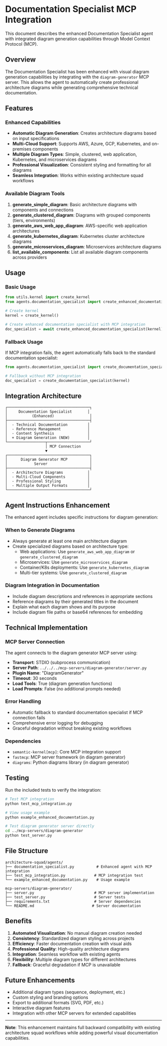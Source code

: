 # Documentation Specialist MCP Integration

This document describes the enhanced Documentation Specialist agent with integrated diagram generation capabilities through Model Context Protocol (MCP).

## Overview

The Documentation Specialist has been enhanced with visual diagram generation capabilities by integrating with the `diagram-generator` MCP server. This allows the agent to automatically create professional architecture diagrams while generating comprehensive technical documentation.

## Features

### Enhanced Capabilities
- **Automatic Diagram Generation**: Creates architecture diagrams based on input specifications
- **Multi-Cloud Support**: Supports AWS, Azure, GCP, Kubernetes, and on-premises components
- **Multiple Diagram Types**: Simple, clustered, web application, Kubernetes, and microservices diagrams
- **Professional Visualization**: Consistent styling and formatting for all diagrams
- **Seamless Integration**: Works within existing architecture squad workflows

### Available Diagram Tools
1. **generate_simple_diagram**: Basic architecture diagrams with components and connections
2. **generate_clustered_diagram**: Diagrams with grouped components (tiers, environments)
3. **generate_aws_web_app_diagram**: AWS-specific web application architectures
4. **generate_kubernetes_diagram**: Kubernetes cluster architecture diagrams
5. **generate_microservices_diagram**: Microservices architecture diagrams
6. **list_available_components**: List all available diagram components across providers

## Usage

### Basic Usage
```python
from utils.kernel import create_kernel
from agents.documentation_specialist import create_enhanced_documentation_specialist

# Create kernel
kernel = create_kernel()

# Create enhanced documentation specialist with MCP integration
doc_specialist = await create_enhanced_documentation_specialist(kernel)
```

### Fallback Usage
If MCP integration fails, the agent automatically falls back to the standard documentation specialist:

```python
from agents.documentation_specialist import create_documentation_specialist

# Fallback without MCP integration
doc_specialist = create_documentation_specialist(kernel)
```

## Integration Architecture

```
┌─────────────────────────────────────┐
│     Documentation Specialist       │
│           (Enhanced)                │
├─────────────────────────────────────┤
│  - Technical Documentation         │
│  - Reference Management            │
│  - Content Synthesis               │
│  + Diagram Generation (NEW)        │
└─────────────────┬───────────────────┘
                  │ MCP Connection
                  ▼
┌─────────────────────────────────────┐
│      Diagram Generator MCP          │
│            Server                   │
├─────────────────────────────────────┤
│  - Architecture Diagrams           │
│  - Multi-Cloud Components          │
│  - Professional Styling            │
│  - Multiple Output Formats         │
└─────────────────────────────────────┘
```

## Agent Instructions Enhancement

The enhanced agent includes specific instructions for diagram generation:

### When to Generate Diagrams
- Always generate at least one main architecture diagram
- Create specialized diagrams based on architecture type:
  - Web applications: Use `generate_aws_web_app_diagram` or `generate_clustered_diagram`
  - Microservices: Use `generate_microservices_diagram`
  - Container/K8s deployments: Use `generate_kubernetes_diagram`
  - Multi-tier systems: Use `generate_clustered_diagram`

### Diagram Integration in Documentation
- Include diagram descriptions and references in appropriate sections
- Reference diagrams by their generated titles in the document
- Explain what each diagram shows and its purpose
- Include diagram file paths or base64 references for embedding

## Technical Implementation

### MCP Server Connection
The agent connects to the diagram generator MCP server using:
- **Transport**: STDIO (subprocess communication)
- **Server Path**: `../../../mcp-servers/diagram-generator/server.py`
- **Plugin Name**: "DiagramGenerator"
- **Timeout**: 30 seconds
- **Load Tools**: True (diagram generation functions)
- **Load Prompts**: False (no additional prompts needed)

### Error Handling
- Automatic fallback to standard documentation specialist if MCP connection fails
- Comprehensive error logging for debugging
- Graceful degradation without breaking existing workflows

### Dependencies
- `semantic-kernel[mcp]`: Core MCP integration support
- `fastmcp`: MCP server framework (in diagram generator)
- `diagrams`: Python diagrams library (in diagram generator)

## Testing

Run the included tests to verify the integration:

```bash
# Test MCP integration
python test_mcp_integration.py

# View usage example
python example_enhanced_documentation.py

# Test diagram generator server directly
cd ../mcp-servers/diagram-generator
python test_server.py
```

## File Structure

```
architecture-squad/agents/
├── documentation_specialist.py          # Enhanced agent with MCP integration
├── test_mcp_integration.py             # MCP integration test
└── example_enhanced_documentation.py    # Usage example

mcp-servers/diagram-generator/
├── server.py                           # MCP server implementation
├── test_server.py                      # Server tests
├── requirements.txt                    # Server dependencies
└── README.md                          # Server documentation
```

## Benefits

1. **Automated Visualization**: No manual diagram creation needed
2. **Consistency**: Standardized diagram styling across projects
3. **Efficiency**: Faster documentation creation with visual aids
4. **Professional Quality**: High-quality architecture diagrams
5. **Integration**: Seamless workflow with existing agents
6. **Flexibility**: Multiple diagram types for different architectures
7. **Fallback**: Graceful degradation if MCP is unavailable

## Future Enhancements

- Additional diagram types (sequence, deployment, etc.)
- Custom styling and branding options
- Export to additional formats (SVG, PDF, etc.)
- Interactive diagram features
- Integration with other MCP servers for extended capabilities

---

**Note**: This enhancement maintains full backward compatibility with existing architecture squad workflows while adding powerful visual documentation capabilities.
